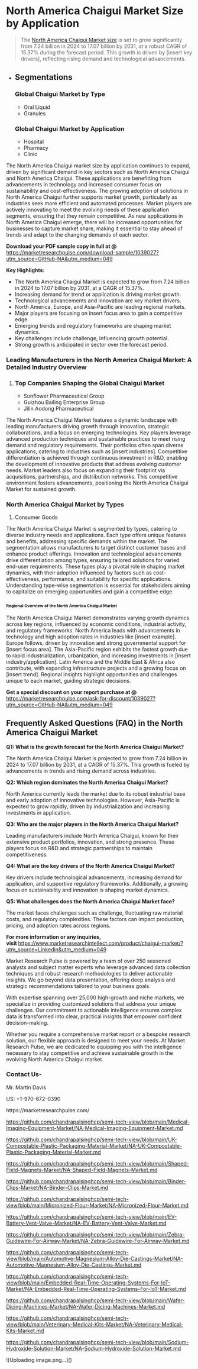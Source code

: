 

<h1>North America Chaigui Market&nbsp;Size by Application</h1><blockquote><p>The <a href="https://marketresearchpulse.com/download-sample/1039027?utm_source=GitHub-NA&amp;utm_medium=049">North America Chaigui Market size</a> is set to grow significantly from 7.24 billion in 2024 to 17.07 billion by 2031, at a robust CAGR of 15.37% during the forecast period. This growth is driven by [insert key drivers], reflecting rising demand and technological advancements.</p></blockquote><ul><li><h2>Segmentations</h2><h3>Global Chaigui Market by Type</h3><ul><li>Oral Liquid</li><li>Granules</li></ul><h3>Global Chaigui Market by Application</h3><ul><li>Hospital</li><li>Pharmacy</li><li>Clinic</li></ul></li></ul><p>The North America Chaigui market size by application continues to expand, driven by significant demand in key sectors such as North America Chaigui and North America Chaigui. These applications are benefitting from advancements in technology and increased consumer focus on sustainability and cost-effectiveness. The growing adoption of solutions in North America Chaigui further supports market growth, particularly as industries seek more efficient and automated processes. Market players are actively innovating to meet the evolving needs of these application segments, ensuring that they remain competitive. As new applications in North America Chaigui emerge, there will be increased opportunities for businesses to capture market share, making it essential to stay ahead of trends and adapt to the changing demands of each sector.</p><p><strong>Download your PDF sample copy in full at @ </strong><a href="https://marketresearchpulse.com/download-sample/1039027?utm_source=GitHub-NA&amp;utm_medium=049">https://marketresearchpulse.com/download-sample/1039027?utm_source=GitHub-NA&amp;utm_medium=049</a></p><p><strong>Key Highlights: </strong></p><ul><li>The North America Chaigui Market is expected to grow from 7.24 billion in 2024 to 17.07 billion by 2031, at a CAGR of 15.37%.</li><li>Increasing demand for trend or application is driving market growth.</li><li>Technological advancements and innovation are key market drivers.</li><li>North America, Europe, and Asia-Pacific are leading regional markets.</li><li>Major players are focusing on insert focus area to gain a competitive edge.</li><li>Emerging trends and regulatory frameworks are shaping market dynamics.</li><li>Key challenges include challenge, influencing growth potential.</li><li>Strong growth is anticipated in sector over the forecast period.</li></ul><h3>Leading Manufacturers in the North America Chaigui Market: A Detailed Industry Overview</h3><ol><li><h3>Top Companies Shaping the Global Chaigui Market </h3><ul><li>Sunflower Pharmaceutical Group</li><li>Guizhou Bailing Enterprise Group</li><li>Jilin Aodong Pharmaceutical</li></ul></li></ol><div class="flex max-w-full flex-col flex-grow"><div class="min-h-8 text-message flex w-full flex-col items-end gap-2 whitespace-normal break-words [.text-message+&amp;]:mt-5" dir="auto" data-message-author-role="assistant" data-message-id="fd8432e4-4910-450d-b182-61b7bfb0a01f" data-message-model-slug="gpt-4o"><div class="flex w-full flex-col gap-1 empty:hidden first:pt-[3px]"><div class="markdown prose w-full break-words dark:prose-invert light"><p>The North America Chaigui Market features a dynamic landscape with leading manufacturers driving growth through innovation, strategic collaborations, and a focus on emerging technologies. Key players leverage advanced production techniques and sustainable practices to meet rising demand and regulatory requirements. Their portfolios often span diverse applications, catering to industries such as [insert industries]. Competitive differentiation is achieved through continuous investment in R&amp;D, enabling the development of innovative products that address evolving customer needs. Market leaders also focus on expanding their footprint via acquisitions, partnerships, and distribution networks. This competitive environment fosters advancements, positioning the North America Chaigui Market for sustained growth.</p></div></div></div></div><h3>North America Chaigui Market by Types</h3><ol><li>Consumer Goods</li></ol><div class="flex max-w-full flex-col flex-grow"><div class="min-h-8 text-message flex w-full flex-col items-end gap-2 whitespace-normal break-words [.text-message+&amp;]:mt-5" dir="auto" data-message-author-role="assistant" data-message-id="084470be-0bb7-4664-bddf-5156b4f41249" data-message-model-slug="gpt-4o-mini"><div class="flex w-full flex-col gap-1 empty:hidden first:pt-[3px]"><div class="markdown prose w-full break-words dark:prose-invert light"><p>The North America Chaigui Market is segmented by types, catering to diverse industry needs and applications. Each type offers unique features and benefits, addressing specific demands within the market. The segmentation allows manufacturers to target distinct customer bases and enhance product offerings. Innovation and technological advancements drive differentiation among types, ensuring tailored solutions for varied end-user requirements. These types play a pivotal role in shaping market dynamics, with their adoption influenced by factors such as cost-effectiveness, performance, and suitability for specific applications. Understanding type-wise segmentation is essential for stakeholders aiming to capitalize on emerging opportunities and gain a competitive edge.</p></div></div></div></div><h3><span style="font-size: 11px;">Regional Overview of the North America Chaigui Market</span></h3><div class="flex max-w-full flex-col flex-grow"><div class="min-h-8 text-message flex w-full flex-col items-end gap-2 whitespace-normal break-words [.text-message+&amp;]:mt-5" dir="auto" data-message-author-role="assistant" data-message-id="e9038762-ce64-4e30-91c9-9bd413514231" data-message-model-slug="gpt-4o-mini"><div class="flex w-full flex-col gap-1 empty:hidden first:pt-[3px]"><div class="markdown prose w-full break-words dark:prose-invert light"><p>The North America Chaigui Market demonstrates varying growth dynamics across key regions, influenced by economic conditions, industrial activity, and regulatory frameworks. North America leads with advancements in technology and high adoption rates in industries like [insert example]. Europe follows, driven by innovation and strong governmental support for [insert focus area]. The Asia-Pacific region exhibits the fastest growth due to rapid industrialization, urbanization, and increasing investments in [insert industry/application]. Latin America and the Middle East &amp; Africa also contribute, with expanding infrastructure projects and a growing focus on [insert trend]. Regional insights highlight opportunities and challenges unique to each market, guiding strategic decisions.</p></div></div></div></div><p><strong>Get a special discount on your report purchase at @ </strong><a href="https://marketresearchpulse.com/ask-for-discount/1039027?utm_source=GitHub-NA&amp;utm_medium=049">https://marketresearchpulse.com/ask-for-discount/1039027?utm_source=GitHub-NA&amp;utm_medium=049</a></p><h2>Frequently Asked Questions (FAQ) in the North America Chaigui Market</h2><p><strong>Q1: What is the growth forecast for the North America Chaigui Market?</strong></p><p>The North America Chaigui Market is projected to grow from 7.24 billion in 2024 to 17.07 billion by 2031, at a CAGR of 15.37%. This growth is fueled by advancements in trends and rising demand across industries.</p><p><strong>Q2: Which region dominates the North America Chaigui Market?</strong></p><p>North America currently leads the market due to its robust industrial base and early adoption of innovative technologies. However, Asia-Pacific is expected to grow rapidly, driven by industrialization and increasing investments in application.</p><p><strong>Q3: Who are the major players in the North America Chaigui Market?</strong></p><p>Leading manufacturers include North America Chaigui, known for their extensive product portfolios, innovation, and strong presence. These players focus on R&amp;D and strategic partnerships to maintain competitiveness.</p><p><strong>Q4: What are the key drivers of the North America Chaigui Market?</strong></p><p>Key drivers include technological advancements, increasing demand for application, and supportive regulatory frameworks. Additionally, a growing focus on sustainability and innovation is shaping market dynamics.</p><p><strong>Q5: What challenges does the North America Chaigui Market face?</strong></p><p>The market faces challenges such as challenge, fluctuating raw material costs, and regulatory complexities. These factors can impact production, pricing, and adoption rates across regions.</p><p><strong>For more information or any inquiries, visit&nbsp;</strong><a href="https://www.marketresearchintellect.com/product/chaigui-market/?utm_source=Linkedin&utm_medium=049">https://www.marketresearchintellect.com/product/chaigui-market/?utm_source=Linkedin&utm_medium=049</a></p><p>Market Research Pulse is powered by a team of over 250 seasoned analysts and subject matter experts who leverage advanced data collection techniques and robust research methodologies to deliver actionable insights. We go beyond data presentation, offering deep analysis and strategic recommendations tailored to your business goals.</p><p>With expertise spanning over 25,000 high-growth and niche markets, we specialize in providing customized solutions that address your unique challenges. Our commitment to actionable intelligence ensures complex data is transformed into clear, practical insights that empower confident decision-making.</p><p>Whether you require a comprehensive market report or a bespoke research solution, our flexible approach is designed to meet your needs. At Market Research Pulse, we are dedicated to equipping you with the intelligence necessary to stay competitive and achieve sustainable growth in the evolving North America Chaigui market.</p><h3><strong>Contact Us-</strong></h3><p>Mr. Martin Davis</p><p>US: +1-970-672-0390</p><p>https://marketresearchpulse.com/</p><p><a href="https://github.com/chandrapalsinghcp/semi-tech-view/blob/main/Medical-Imaging-Equipment-Market/NA-Medical-Imaging-Equipment-Market.md">https://github.com/chandrapalsinghcp/semi-tech-view/blob/main/Medical-Imaging-Equipment-Market/NA-Medical-Imaging-Equipment-Market.md</a></p><p><a href="https://github.com/chandrapalsinghcp/semi-tech-view/blob/main/UK-Compostable-Plastic-Packaging-Material-Market/NA-UK-Compostable-Plastic-Packaging-Material-Market.md">https://github.com/chandrapalsinghcp/semi-tech-view/blob/main/UK-Compostable-Plastic-Packaging-Material-Market/NA-UK-Compostable-Plastic-Packaging-Material-Market.md</a></p><p><a href="https://github.com/chandrapalsinghcp/semi-tech-view/blob/main/Shaped-Field-Magnets-Market/NA-Shaped-Field-Magnets-Market.md">https://github.com/chandrapalsinghcp/semi-tech-view/blob/main/Shaped-Field-Magnets-Market/NA-Shaped-Field-Magnets-Market.md</a></p><p><a href="https://github.com/chandrapalsinghcp/semi-tech-view/blob/main/Binder-Clips-Market/NA-Binder-Clips-Market.md">https://github.com/chandrapalsinghcp/semi-tech-view/blob/main/Binder-Clips-Market/NA-Binder-Clips-Market.md</a></p><p><a href="https://github.com/chandrapalsinghcp/semi-tech-view/blob/main/Micronized-Flour-Market/NA-Micronized-Flour-Market.md">https://github.com/chandrapalsinghcp/semi-tech-view/blob/main/Micronized-Flour-Market/NA-Micronized-Flour-Market.md</a></p><p><a href="https://github.com/chandrapalsinghcp/semi-tech-view/blob/main/EV-Battery-Vent-Valve-Market/NA-EV-Battery-Vent-Valve-Market.md">https://github.com/chandrapalsinghcp/semi-tech-view/blob/main/EV-Battery-Vent-Valve-Market/NA-EV-Battery-Vent-Valve-Market.md</a></p><p><a href="https://github.com/chandrapalsinghcp/semi-tech-view/blob/main/Zebra-Guidewire-For-Airway-Market/NA-Zebra-Guidewire-For-Airway-Market.md">https://github.com/chandrapalsinghcp/semi-tech-view/blob/main/Zebra-Guidewire-For-Airway-Market/NA-Zebra-Guidewire-For-Airway-Market.md</a></p><p><a href="https://github.com/chandrapalsinghcp/semi-tech-view/blob/main/Automotive-Magnesium-Alloy-Die-Castings-Market/NA-Automotive-Magnesium-Alloy-Die-Castings-Market.md">https://github.com/chandrapalsinghcp/semi-tech-view/blob/main/Automotive-Magnesium-Alloy-Die-Castings-Market/NA-Automotive-Magnesium-Alloy-Die-Castings-Market.md</a></p><p><a href="https://github.com/chandrapalsinghcp/semi-tech-view/blob/main/Embedded-Real-Time-Operating-Systems-For-IoT-Market/NA-Embedded-Real-Time-Operating-Systems-For-IoT-Market.md">https://github.com/chandrapalsinghcp/semi-tech-view/blob/main/Embedded-Real-Time-Operating-Systems-For-IoT-Market/NA-Embedded-Real-Time-Operating-Systems-For-IoT-Market.md</a></p><p><a href="https://github.com/chandrapalsinghcp/semi-tech-view/blob/main/Wafer-Dicing-Machines-Market/NA-Wafer-Dicing-Machines-Market.md">https://github.com/chandrapalsinghcp/semi-tech-view/blob/main/Wafer-Dicing-Machines-Market/NA-Wafer-Dicing-Machines-Market.md</a></p><p><a href="https://github.com/chandrapalsinghcp/semi-tech-view/blob/main/Veterinary-Medical-Kits-Market/NA-Veterinary-Medical-Kits-Market.md">https://github.com/chandrapalsinghcp/semi-tech-view/blob/main/Veterinary-Medical-Kits-Market/NA-Veterinary-Medical-Kits-Market.md</a></p><p><a href="https://github.com/chandrapalsinghcp/semi-tech-view/blob/main/Sodium-Hydroxide-Solution-Market/NA-Sodium-Hydroxide-Solution-Market.md">https://github.com/chandrapalsinghcp/semi-tech-view/blob/main/Sodium-Hydroxide-Solution-Market/NA-Sodium-Hydroxide-Solution-Market.md</a></p>
![Uploading image.png…]()
